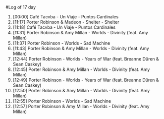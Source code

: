 #Log of 17 day

1. [00:00] Café Tacvba - Un Viaje - Puntos Cardinales
1. [11:17] Porter Robinson & Madeon - Shelter - Shelter
1. [11:18] Café Tacvba - Un Viaje - Puntos Cardinales
1. [11:31] Porter Robinson & Amy Millan - Worlds - Divinity (feat. Amy Millan)
1. [11:37] Porter Robinson - Worlds - Sad Machine
1. [11:43] Porter Robinson & Amy Millan - Worlds - Divinity (feat. Amy Millan)
1. [12:44] Porter Robinson - Worlds - Years of War (feat. Breanne Düren & Sean Caskey)
1. [12:45] Porter Robinson & Amy Millan - Worlds - Divinity (feat. Amy Millan)
1. [12:49] Porter Robinson - Worlds - Years of War (feat. Breanne Düren & Sean Caskey)
1. [12:50] Porter Robinson & Amy Millan - Worlds - Divinity (feat. Amy Millan)
1. [12:55] Porter Robinson - Worlds - Sad Machine
1. [12:57] Porter Robinson & Amy Millan - Worlds - Divinity (feat. Amy Millan)
